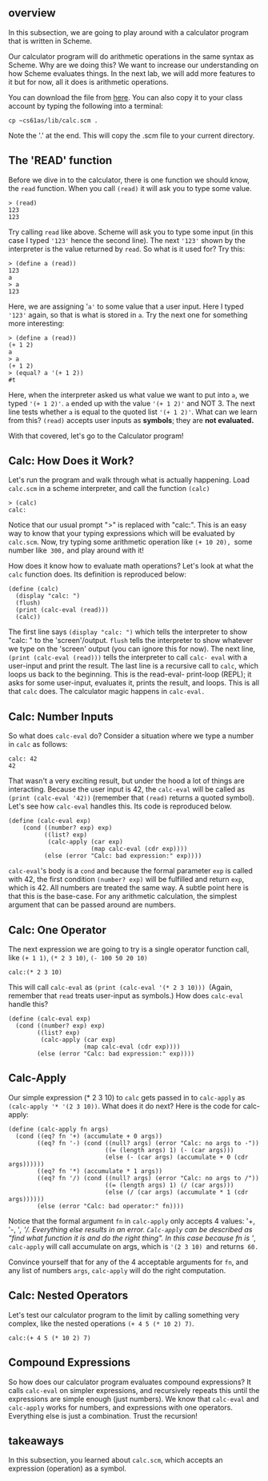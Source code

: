 ## overview

In this subsection, we are going to play around with a calculator program that
is written in Scheme.

Our calculator program will do arithmetic operations in the same syntax as
Scheme. Why are we doing this? We want to increase our understanding on how
Scheme evaluates things. In the next lab, we will add more features to it but
for now, all it does is arithmetic operations.

You can download the file from
[here](http://inst.eecs.berkeley.edu/~cs61as/library/calc.scm). You can also
copy it to your class account by typing the following into a terminal:

`cp ~cs61as/lib/calc.scm .`

Note the '.' at the end. This will copy the .scm file to your current
directory.

## The 'READ' function

Before we dive in to the calculator, there is one function we should know, the
`read` function. When you call `(read)` it will ask you to type some value.

    
    
    > (read)
    123
    123
    

Try calling `read` like above. Scheme will ask you to type some input (in this
case I typed `'123'` hence the second line). The next `'123'` shown by the
interpreter is the value returned by `read`. So what is it used for? Try this:

    
    
    > (define a (read))
    123
    a
    > a
    123
    

Here, we are assigning '`a'` to some value that a user input. Here I typed
`'123'` again, so that is what is stored in `a`. Try the next one for
something more interesting:

    
    
    > (define a (read))
    (+ 1 2)
    a
    > a
    (+ 1 2)
    > (equal? a '(+ 1 2))
    #t
    

Here, when the interpreter asked us what value we want to put into `a`, we
typed `'(+ 1 2)'`. `a` ended up with the value `'(+ 1 2)'` and NOT 3. The next
line tests whether `a` is equal to the quoted list `'(+ 1 2)'`. What can we
learn from this? `(read)` accepts user inputs as **symbols**; they are **not
evaluated.**

With that covered, let's go to the Calculator program!

## Calc: How Does it Work?

Let's run the program and walk through what is actually happening. Load
`calc.scm` in a scheme interpreter, and call the function `(calc)`

    
    
    > (calc)
    calc:
    

Notice that our usual prompt ">" is replaced with "calc:". This is an easy way
to know that your typing expressions which will be evaluated by `calc.scm`.
Now, try typing some arithmetic operation like `(+ 10 20), `some number like`
300,` and play around with it!

How does it know how to evaluate math operations? Let's look at what the
`calc` function does. Its definition is reproduced below:

    
    
    (define (calc)
      (display "calc: ")
      (flush)
      (print (calc-eval (read)))
      (calc))
    

The first line says `(display "calc: ")` which tells the interpreter to show
"calc: " to the 'screen'/output. `flush` tells the interpreter to show
whatever we type on the 'screen' output (you can ignore this for now). The
next line, `(print (calc-eval (read)))` tells the interpreter to call `calc-
eval` with a user-input and print the result. The last line is a recursive
call to `calc`, which loops us back to the beginning. This is the read-eval-
print-loop (REPL); it asks for some user-input, evaluates it, prints the
result, and loops. This is all that `calc` does. The calculator magic happens
in `calc-eval.`

## Calc: Number Inputs

So what does `calc-eval` do? Consider a situation where we type a number in
`calc` as follows:

    
    calc: 42
    42

That wasn't a very exciting result, but under the hood a lot of things are
interacting. Because the user input is 42, the `calc-eval` will be called as
`(print (calc-eval '42))` (remember that `(read)` returns a quoted symbol).
Let's see how `calc-eval` handles this. Its code is reproduced below.

    
    (define (calc-eval exp)
        (cond ((number? exp) exp)
              ((list? exp) 
               (calc-apply (car exp)
                           (map calc-eval (cdr exp))))
              (else (error "Calc: bad expression:" exp))))
    

`calc-eval`'s body is a `cond` and because the formal parameter `exp` is
called with 42, the first condition `(number? exp)` will be fulfilled and
return `exp`, which is 42. All numbers are treated the same way. A subtle
point here is that this is the base-case. For any arithmetic calculation, the
simplest argument that can be passed around are numbers.

## Calc: One Operator

The next expression we are going to try is a single operator function call,
like `(+ 1 1)`, `(* 2 3 10)`, `(- 100 50 20 10)`

    
    
    calc:(* 2 3 10)
    

This will call `calc-eval` as `(print (calc-eval '(* 2 3 10))) `(Again,
remember that `read` treats user-input as symbols.) How does `calc-eval`
handle this?

    
    
    (define (calc-eval exp)
      (cond ((number? exp) exp)
            ((list? exp)
             (calc-apply (car exp)
                         (map calc-eval (cdr exp))))
            (else (error "Calc: bad expression:" exp))))
    

## Calc-Apply

Our simple expression (* 2 3 10) to `calc` gets passed in to `calc-apply` as
`(calc-apply '* '(2 3 10))`. What does it do next? Here is the code for calc-
apply:

    
    
    (define (calc-apply fn args)
      (cond ((eq? fn '+) (accumulate + 0 args))
            ((eq? fn '-) (cond ((null? args) (error "Calc: no args to -"))
                               ((= (length args) 1) (- (car args)))
                               (else (- (car args) (accumulate + 0 (cdr args))))))
            ((eq? fn '*) (accumulate * 1 args))
            ((eq? fn '/) (cond ((null? args) (error "Calc: no args to /"))
                               ((= (length args) 1) (/ (car args)))
                               (else (/ (car args) (accumulate * 1 (cdr args))))))
            (else (error "Calc: bad operator:" fn))))
    

Notice that the formal argument `fn` in `calc-apply` only accepts 4 values:
'+, '-, '*, '/. Everything else results in an error. `Calc-apply` can be
described as "find what function it is and do the right thing". In this case
because fn is '*, `calc-apply` will call accumulate on args, which is `'(2 3
10) `and returns` 60.`

Convince yourself that for any of the 4 acceptable arguments for `fn`, and any
list of numbers `args`, `calc-apply` will do the right computation.

## Calc: Nested Operators

Let's test our calculator program to the limit by calling something very
complex, like the nested operations `(+ 4 5 (* 10 2) 7)`.

    
    
    calc:(+ 4 5 (* 10 2) 7)
    

## Compound Expressions

So how does our calculator program evaluates compound expressions? It calls
`calc-eval` on simpler expressions, and recursively repeats this until the
expressions are simple enough (just numbers). We know that `calc-eval` and
`calc-apply` works for numbers, and expressions with one operators. Everything
else is just a combination. Trust the recursion!

## takeaways

In this subsection, you learned about `calc.scm`, which accepts an expression
(operation) as a symbol.


